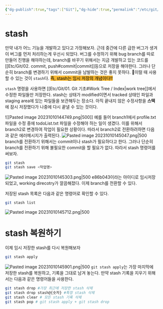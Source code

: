 ```yaml
---
{"dg-publish":true,"tags":["Git"],"dg-hide":true,"permalink":"/etc/git/05-stash/","hide":true,"dgPassFrontmatter":true,"noteIcon":""}
---
```


# stash
만약 내가 어느 기능을 개발하고 있다고 가정해보자. 근데 중간에 다른 급한 버그가 생겨 이 버그를 먼저 처리하는게 우선시 되었다.
버그를 수정하기 위해 bug branch를 따로 만들어 진행을 해야하는데, branch를 바꾸기 위해서는 지금 개발하고 있는 코드를 [[Etc/Git/02. commit, push#commit\|commit]]등으로 저장을 해야한다.
그러나 단순히 branch를 변경하기 위해서 commit을 남발하는 것은 좋지 못하다. 이럴 때 사용할 수 있는 것이 `stash`다.
<mark style='background:#f7b731'>즉, stash는 임시 저장의 개념이다!!</mark>

`stash` 명령을 사용하면 [[Etc/Git/01. Git 기초#Work Tree / Index\|work tree]]에서 수정한 파일들만 저장한다. stash는 상태가 modified이면서 tracked 상태인 파일과 staging area에 있는 파일들을 보관해두는 장소다. 아직 끝내지 않은 수정사항을 **스택**에 잠시 저장했다가 나중에 다시 끝낼 수 있는 것이다.

![[Pasted image 20231010144749.png\|500]]
예를 들어 branch1에서 profile.txt 파일을 수정 중에 todoList.txt 파일을 수정해야 하는 일이 생겼다.
이를 위해서 branch2로 변경하여 작업이 필요한 상황이다. 따라서 branch2로 전환하려하면 다음과 같은 에러메시지가 출력된다.
![Pasted image 20231010145047.png|500](/img/user/Etc/Git/Pasted%20image%2020231010145047.png)
branch를 전환하기 위해서는 commit이나 stash가 필요하다고 한다. 그러나 단순히 branch를 전환하기 위해 불필요한 commit을 할 필요가 없다. 따라서 stash 명령어를 써보자.
```bash
git stash
git stash save <작업명>
```

![Pasted image 20231010145303.png|500](/img/user/Etc/Git/Pasted%20image%2020231010145303.png)
e86b043이라는 아이디로 임시저장되었고, working direcotry가 깔끔해졌다. 이제 branch를 전환할 수 있다.

저장된 stash 목록은 다음과 같은 명령어로 확인할 수 있다.
```bash
git stash list
```

![Pasted image 20231010145712.png|500](/img/user/Etc/Git/Pasted%20image%2020231010145712.png)


# stash 복원하기
이제 임시 저장한 stash를 다시 복원해보자
```bash
git stash apply
```

![Pasted image 20231010145901.png|500](/img/user/Etc/Git/Pasted%20image%2020231010145901.png)
`git stash apply`는 가장 마지막에 저장한 stash를 복원하고, 기록을 그대로 남겨 놓는다.
만약 stash 기록을 지우기 위해서는 다음과 같은 명령어들을 사용한다.
```bash
git stash drop #가장 최근에 저장한 stash 삭제
git stash drop stash@{숫자} #특정 stash 삭제
git stash clear # 모든 stash 기록 삭제
git stash pop # git stash apply + git stash drop
```
